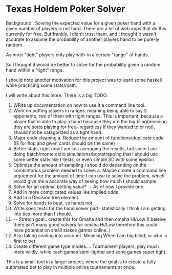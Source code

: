 # Texas Holdem Poker Solver



Background : Solving the expected value for a given poker hand with a given number of players is not hard.
There are a lot of web apps that do this currently for free.
But frankly, I didn't trust them, and I thought it wasn't accurate to assume the probability of another players hand to be pure-ly random.

As most "tight" players only play with-in a certain "range" of hands.

So I thought it would be better to solve for the probability given a random hand within a "tight" range.

I should note another motivation for this project was to learn some haskell while practicing some stats/math.

I will write about this more.
There is a big TODO.
1. WRite up documentation on how to use it a command line tool.
2. Work on putting players in ranges, meaning being able to say 3 opponents, two of them with tight ranges. This is important, because a player that is able to play a hand because they are the big bling(meaning they are sorta playing for free- regardless if they wanted to or not), should not be catagorized as a tight hand.
3. Major code cleaning
   a.  Reduce the amount of functions/duplicate code (IE for flop and given cards should be the same)
4. Better stats, right now I am just averaging the results, but since I am doing batch/monte carlo simulations/bootstrapping that I should use some better stats like t-tests, or even simple SD with some epsilon
5. Optimize the amount of sampling I should do depending on the combintorics problem needed to solve.
     a. Maybe create a command line arguement for the amount of time I can use to solve the problem, which would give me a accurate way of seeing how much I should sample
6. Solve for an optimal betting value? -- As of now I provide one.
7. Add in more complicated values like implied odds
8. Add in a Decision tree element.
9. Solve for hands to beat, vs hands not
10. Write spec tests for the hand solver part- statistically I think I am getting into ties more than I should.
11. -- Stretch goal.. create this for Omaha and then omaha Hi/Low (I beleive there isn't many good solvers for omaha Hi/Low therefore this could have potential on small stakes games online. )
12. Also taking seating into account. Meaning When I am big blind, or who is first to bet
13. Create different game type modes.... Tournament players, play much more wildly, while cash games semi-tighter and zone games super tight.


This is a small tool in a larger project, where the goal is to create a fully automated bot to play in multiple online tournaments at once. 

